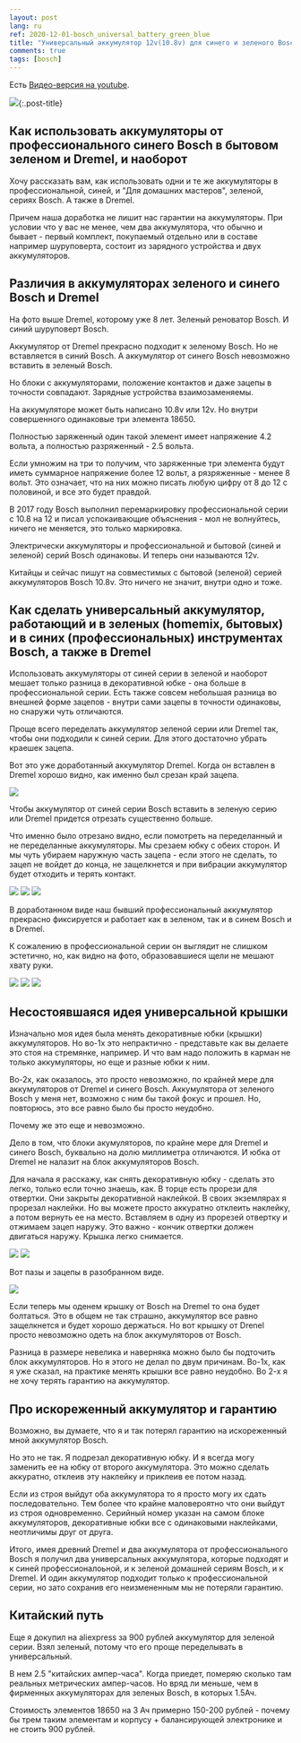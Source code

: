 ```yaml
---
layout: post
lang: ru
ref: 2020-12-01-bosch_universal_battery_green_blue
title: "Универсальный аккумулятор 12v(10.8v) для синего и зеленого Bosch и Dremel"
comments: true
tags: [bosch]
---
```

Есть [Видео-версия на youtube](https://youtu.be/zlWu5hDDMqk).

![](/images/bosch_tools.jpg){:.post-title}

## Как использовать аккумуляторы от профессионального синего Bosch в бытовом зеленом и Dremel, и наоборот

Хочу рассказать вам, как использовать одни и те же аккумуляторы в профессиональной, синей, 
и "Для домашних мастеров", зеленой, сериях Bosch. А также в Dremel.

Причем наша доработка не лишит нас гарантии на аккумуляторы. 
При условии что у вас не менее, чем два аккумулятора, что обычно и бывает - первый комплект, 
покупаемый отдельно или в составе например шуруповерта, состоит из зарядного устройства и 
двух аккумуляторов.

## Различия в аккумуляторах зеленого и синего Bosch и Dremel

На фото выше Dremel, которому уже 8 лет. Зеленый реноватор Bosch. И синий шуруповерт Bosch.

Аккумулятор от Dremel прекрасно подходит к зеленому Bosch.
Но не вставляется в синий Bosch. 
А аккумулятор от синего Bosch невозможно вставить в зеленый Bosch.

Но блоки с аккумуляторами, положение контактов и даже зацепы в точности совпадают. 
Зарядные устройства взаимозаменяемы.

На аккумуляторе может быть написано 10.8v или 12v.
Но внутри совершенного одинаковые три элемента 18650. 

Полностью заряженный один такой элемент имеет напряжение 4.2 вольта, 
а полностью разряженный - 2.5 вольта.

Если умножим на три то получим, что заряженные три элемента будут иметь суммарное 
напряжение более 12 вольт, а рязряженные - менее 8 вольт.
Это означает, что на них можно писать любую цифру от 8 до 12 с половиной, и все это будет правдой.

В 2017 году Bosch выполнил перемаркировку профессиональной серии с 10.8 на 12 и писал
успокаивающие объяснения - мол не волнуйтесь, ничего не меняется, это только маркировка. 

Электрически аккумуляторы и профессиональной и бытовой (синей и зеленой) серий Bosch 
одинаковы. И теперь они называются 12v.

Китайцы и сейчас пишут на совместимых с бытовой (зеленой) серией аккумуляторов Bosch 10.8v.
Это ничего не значит, внутри одно и тоже.

## Как сделать универсальный аккумулятор, работающий и в зеленых (homemix, бытовых) и в синих (профессиональных) инструментах Bosch, а также в Dremel

Использовать аккумуляторы от синей серии в зеленой и наоборот мешает только разница в 
декоративной юбке - она больше в профессиональной серии. 
Есть также совсем небольшая разница во внешней форме зацепов - внутри сами зацепы в точности 
одинаковы, но снаружи чуть отличаются.

Проще всего переделать аккумулятор зеленой серии или Dremel так, чтобы они подходили к синей 
серии. Для этого достаточно убрать краешек зацепа. 

Вот это уже доработанный аккумулятор Dremel. Когда он вставлен в Dremel хорошо видно, как 
именно был срезан край зацепа. 

![](/images/dremel_with_uni_battery.jpg)

Чтобы аккумулятор от синей серии Bosch вставить в зеленую серию или Dremel придется отрезать 
существенно больше.

Что именно было отрезано видно, если помотреть на переделанный и не переделанные аккумуляторы. 
Мы срезаем юбку с обеих сторон. 
И мы чуть убираем наружную часть зацепа - если этого не сделать, то зацеп не войдет до конца, 
не защелкнется и при вибрации аккумулятор будет отходить и терять контакт.

![](/images/bosch_orig_and_uni_back.jpg)
![](/images/bosch_orig_and_uni_front.jpg)
![](/images/bosch_original_and_uni_side.jpg)

В доработанном виде наш бывший профессиональный аккумулятор прекрасно фиксируется и 
работает как в зеленом, так и в синем Bosch и в Dremel.

К сожалению в профессиональной серии он выглядит не слишком эстетично, но, как видно на фото,
образовавшиеся щели не мешают хвату руки.

![](/images/bosch_drill_back.jpg)
![](/images/bosch_drill_front.jpg)
![](/images/bosch_drill_side.jpg)

## Несостоявшаяся идея универсальной крышки

Изначально моя идея была менять декоративные юбки (крышки) аккумуляторов.
Но во-1х это непрактично - представьте как вы делаете это стоя на стремянке, например. 
И что вам надо положить в карман не только аккумуляторы, но еще и разные юбки к ним.

Во-2х, как оказалось, это просто невозможно, по крайней мере для аккумуляторов от Dremel и 
синего Bosch. Аккумулятора от зеленого Bosch у меня нет, возможно с ним бы такой фокус и прошел. 
Но, повторюсь, это все равно было бы просто неудобно.

Почему же это еще и невозможно.

Дело в том, что блоки акумуляторов, по крайне мере для Dremel и синего Bosch, буквально на 
долю миллиметра отличаются. И юбка от Dremel не налазит на блок аккумуляторов Bosch.

Для начала я расскажу, как снять декоративную юбку - сделать это легко, только если точно знаешь, 
как.
В торце есть прорези для отвертки. Они закрыты декоративной наклейкой. 
В своих экземлярах я прорезал наклейки. Но вы можете просто аккуратно отклеить наклейку, 
а потом вернуть ее на место.
Вставляем в одну из прорезей отвертку и отжимаем зацеп наружу. Это важно - кончик отвертки 
должен двигаться наружу. Крышка легко снимается. 

![](/images/cover_with_holes.jpg)
![](/images/cover_removing.jpg)

Вот пазы и зацепы в разобранном виде.

![](/images/bosch_battery_cover_clip.jpg)

Если теперь мы оденем крышку от Bosch на Dremel то она будет болтаться. Это в общем не так страшно, аккумулятор все равно защелкнется и будет хорошо держаться.
Но вот крышку от Drenel просто невозможно одеть на блок аккумуляторов от Bosch.

Разница в размере невелика и наверняка можно было бы подточить блок аккумуляторов.
Но я этого не делал по двум причинам. Во-1х, как я уже сказал, на практике менять крышки все 
равно неудобно.
Во 2-х я не хочу терять гарантию на аккумулятор.

## Про искореженный аккумулятор и гарантию

Возможно, вы думаете, что я и так потерял гарантию на искореженный мной аккумулятор Bosch.
 
Но это не так. Я подрезал декоративную юбку. 
И я всегда могу заменить ее на юбку от второго аккумулятора. 
Это можно сделать аккуратно, отклеив эту наклейку и приклеив ее потом назад.

Если из строя выйдут оба аккумулятора то я просто могу их сдать последовательно. 
Тем более что крайне маловероятно что они выйдут из строя одновременно.
Серийный номер указан на самом блоке аккумуляторов, декоративные юбки все с одинаковыми 
наклейками, неотличимы друг от друга.

Итого, имея древний Dremel и два аккумулятора от профессионального Bosch я получил два 
универсальных аккумулятора, которые подходят и к синей профессионалоьной, и к зеленой 
домашней сериям Bosch, и к Dremel. И один аккумулятор подходит только к профессиональной серии, 
но зато сохранив его неизмененным мы не потеряли гарантию.

## Китайский путь

Еще я докупил на aliexpress за 900 рублей  аккумулятор для зеленой серии. Взял зеленый, 
потому что его проще  переделывать в универсальный. 

В нем 2.5 "китайских ампер-часа". Когда приедет, померяю сколько там реальных метрических
ампер-часов. Но вряд ли меньше, чем в фирменных аккумуляторах для зеленых Bosch, в которых 1.5Ач. 

Стоимость элементов 18650 на 3 Ач примерно 150-200 рублей - почему бы трем таким 
элементам и корпусу + балансирующей электронике и не стоить 900 рублей.

